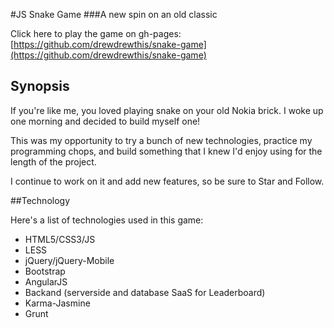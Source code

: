 #JS Snake Game 
###A new spin on an old classic

Click here to play the game on gh-pages: [https://github.com/drewdrewthis/snake-game](https://github.com/drewdrewthis/snake-game)

## Synopsis

If you're like me, you loved playing snake on your old Nokia brick. I woke up one morning and decided to build myself one!

This was my opportunity to try a bunch of new technologies, practice my programming chops, and build something that I knew I'd enjoy using for the length of the project.

I continue to work on it and add new features, so be sure to Star and Follow.

##Technology

Here's a list of technologies used in this game:

- HTML5/CSS3/JS
- LESS
- jQuery/jQuery-Mobile
- Bootstrap
- AngularJS
- Backand (serverside and database SaaS for Leaderboard)
- Karma-Jasmine
- Grunt
